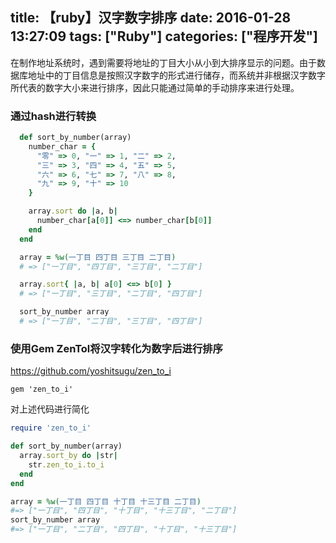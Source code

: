 title: 【ruby】汉字数字排序
date: 2016-01-28 13:27:09
tags: ["Ruby"]
categories: ["程序开发"]
---
在制作地址系统时，遇到需要将地址的丁目大小从小到大排序显示的问题。由于数据库地址中的丁目信息是按照汉字数字的形式进行储存，而系统并非根据汉字数字所代表的数字大小来进行排序，因此只能通过简单的手动排序来进行处理。

### 通过hash进行转换

```ruby
  def sort_by_number(array)
    number_char = {
      "零" => 0, "一" => 1, "二" => 2,
      "三" => 3, "四" => 4, "五" => 5,
      "六" => 6, "七" => 7, "八" => 8,
      "九" => 9, "十" => 10
    }

    array.sort do |a, b|
      number_char[a[0]] <=> number_char[b[0]]
    end
  end

  array = %w(一丁目 四丁目 三丁目 二丁目)
  # => ["一丁目", "四丁目", "三丁目", "二丁目"]

  array.sort{ |a, b| a[0] <=> b[0] }
  # => ["一丁目", "三丁目", "二丁目", "四丁目"]

  sort_by_number array
  # => ["一丁目", "二丁目", "三丁目", "四丁目"]
```

<!-- more -->

### 使用Gem ZenTol将汉字转化为数字后进行排序

https://github.com/yoshitsugu/zen_to_i


```Gemfile
gem 'zen_to_i'
```

对上述代码进行简化

```ruby
require 'zen_to_i'

def sort_by_number(array)
  array.sort_by do |str|
    str.zen_to_i.to_i
  end
end

array = %w(一丁目 四丁目 十丁目 十三丁目 二丁目)
#=> ["一丁目", "四丁目", "十丁目", "十三丁目", "二丁目"]
sort_by_number array
#=> ["一丁目", "二丁目", "四丁目", "十丁目", "十三丁目"]
```
